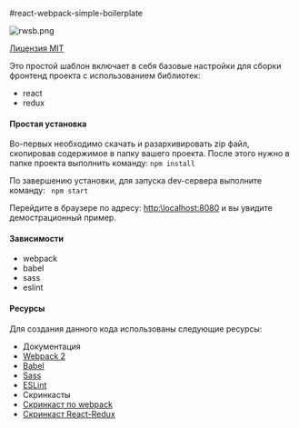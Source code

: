 #react-webpack-simple-boilerplate

![rwsb.png](https://yadi.sk/i/n3gx6OsR3F2qJ6)

[Лицензия MIT](https://github.com/RusFjord/react-webpack-simple-boilerplate/blob/master/LICENSE-RU)

Это простой шаблон включает в себя базовые настройки для сборки фронтенд проекта с использованием библиотек:
* react
* redux

#### Простая установка

Во-первых необходимо скачать и разархивировать zip файл, скопировав содержимое в папку вашего проекта.
После этого нужно в папке проекта выполнить команду:
```npm install```

По завершению установки, для запуска dev-сервера выполните команду:
``` npm start```

Перейдите в браузере по адресу: [http:\\localhost:8080](http:\\localhost:8080) и вы увидите демострационный пример.

#### Зависимости

* webpack
* babel
* sass
* eslint

#### Ресурсы

Для создания данного кода использованы следующие ресурсы:

* Документация
 * [Webpack 2](https://webpack.js.org/)
 * [Babel](https://babeljs.io/)
 * [Sass](https://sass-scss.ru/)
 * [ESLint](http://eslint.org/)
* Скринкасты
 * [Скринкаст по webpack](https://learn.javascript.ru/screencast/webpack)
 * [Скринкаст React-Redux](https://www.youtube.com/watch?v=BS7fRPWmNZo&list=PLIcAMDxr6tprSzqKmfhDiW00GWbDcs8lE)